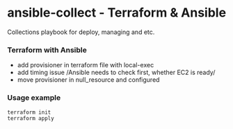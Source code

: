 # ansible-collect - Terraform & Ansible
Collections playbook for deploy, managing and etc.

### Terraform with Ansible
- add provisioner in terraform file with local-exec
- add timing issue /Ansible needs to check first, whether EC2 is ready/
- move provisioner in null_resource and configured

### Usage example
    terraform init
    terraform apply
    